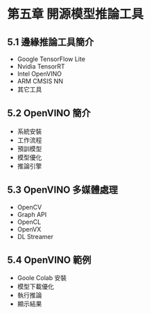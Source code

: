 #  第五章 開源模型推論工具
## 5.1 邊緣推論工具簡介
* Google TensorFlow Lite
* Nvidia TensorRT
* Intel OpenVINO
* ARM CMSIS NN
* 其它工具
## 5.2 OpenVINO 簡介
* 系統安裝
* 工作流程
* 預訓模型
* 模型優化
* 推論引擎
## 5.3 OpenVINO 多媒體處理
* OpenCV
* Graph API
* OpenCL
* OpenVX
* DL Streamer
## 5.4 OpenVINO 範例
* Goole Colab 安裝
* 模型下載優化
* 執行推論
* 顯示結果
